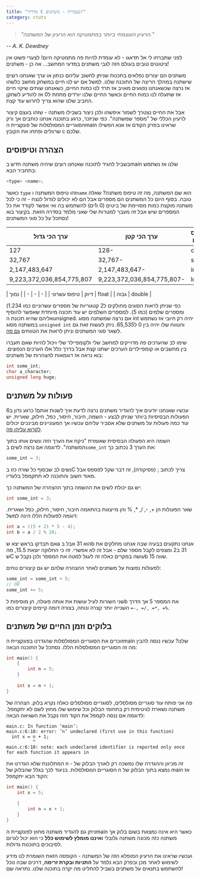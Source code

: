 ```yaml
---
title: "מדריך C בעברית - משתנים!"
category: ctuts
---
```


> *"הרעיון העוצמתי ביותר במתמטיקה הוא הרעיון של המשתנה."*
>
-- <cite>A. K. Dewdney</cite>

לפני שתברחו לי אל תדאגו - לא עומדת להיות פה מתמטיקה היום! לצערי פשוט אין ציטוטים טובים בעולם הזה לגבי משתנים במדעי המחשב... אה כן - משתנים!

משתנים הם יצורים נפלאים בתכנות שניתן לחשוב עליהם כנתון או ערך שאנחנו רוצים שישתנה במהלך הריצה של התוכנה שלנו. למשל אם יש לנו חיים במשחק מחשב כלשהו אז נרצה שכשאנחנו נפגעים מאויב אז תרד לנו כמות החיים, כשאנחנו שותים שיקוי חיים אז שתעלה לנו כמות החיים וכאשר החיים שלנו יורדים מתחת ל0 אז להודיע לשחקן החביב שלנו שהוא צריך לחרוש עוד קצת.

אבל את החיים נצטרך לשמור איפשהו ולכן ניצור בשבילו משתנה - שזהו בעצם קיצור לרעיון הכללי של "מספר שמשתנה". כפי שניזכר, כרגע בתוכנה אנחנו כותבים אך ורק הסוגריים המסולסלות של פונקציית הmain שראינו בפרק הקודם אז אנא הפשילו שרוולים ופתחו את הקובץ c שלכם.

## הצהרה וטיפוסים

בשביל להגיד לתוכנה שאנחנו רוצים שיהיה משתנה חדש בmain שלנו אז נשתמש בתחביר הבא:
```c
<type> <name>;
```

כאשר `type` זהו טיפוס המשתנה ו`name` הוא שם המשתנה, מה זה טיפוס משתנה? שאלה טובה. בסוף היום כל המשתנים הם מספרים אבל הם לא יכולים לגדול לנצח - זה כי לכל משתנה מוקצת כמות מסויימת של ביטים (0 ו1ים) להשתמש בה ואי אפשר לקודד את כל המספרים שיש אבל זה מעבר למטרות שלי שאני מלמד בסדרה הזאת. בקיצור בוא נסתכל על כל סוגי המשתנים!

| ערך הכי גדול | ערך הכי קטן | טיפוס שלם |
| - | - | - |
| 127 | 128- | char |
| 32,767 | 32,767- | short |
| 2,147,483,647 | 2,147,483,647- | int |
| 9,223,372,036,854,775,807 | 9,223,372,036,854,775,807- | long |

| דיוק | טיפוס עשרוני |
| - | - | - |
| נמוך | float |
| גבוה | double |

כפי שניתן לראות הסוגים מחולקים ל2 קטגוריות של מספרים עשרוניים כמו 1.234) ומספרים שלמים (כמו 5). למספרים השלמים יש עוד תכונה מיוחדת שאפשר להוסיף אליהם שהיא תכונת הunsigned. אם נרצה שמשתנה מסוג int יהיה רק חיובי אז נשתמש במשתנה מסוג `unsigned int` והטווח שלו יהיה בין 0 ל65,535. ניתן לעשות זאת גם לשאר סוגי המשתנים וניתן לראות את הטווחים [גם פה](https://en.wikipedia.org/wiki/C_data_types).

שימו לב שהערכים פה מדוייקים למחשב שלי ולקומפיילר שלי ויכול להיות שאם תעברו בין מחשבים או קומפיילרים הערכים ישתנו קצת אבל בדרך כלל אלו הערכים הנפוצים. בוא נראה אז דוגמאות להצהרות של משתנים:

```c
int some_int;
char a_character;
unsigned long huge;
```

## פעולות על משתנים

עכשיו שאנחנו יודעים איך להגדיר משתנים נרצה לדעת איך לשנות אותם! כרגע נדון ב6 הפעולות הבסיסיות ביותר שניתן לבצע - השמה, חיבור, חיסור, כפל, חילוק, שארית. יש עוד כמה פעולות על משתנים שלא אסביר עליהם עכשיו אך המעוניינים מבינכים יכולים [לקרוא עליהן פה](https://he.wikipedia.org/wiki/%D7%A4%D7%A2%D7%95%D7%9C%D7%94_%D7%A2%D7%9C_%D7%A1%D7%99%D7%91%D7%99%D7%95%D7%AA).

השמה היא הפעולה הבסיסית שאומרת "ניקח את הערך הזה ונשים אותו בתוך המשתנה". לדוגמה אם נרצה לשים ב`some_int` את הערך 3 נכתוב כך:
```c
some_int = 3;
```

נשים לב שבסוף כל שורה כזו בC צריך לכתוב ; (פסיקודה), זה דבר שקל לפספס אבל מאוד חשוב והתוכנה לא תתקמפל בלעדיו.

יש גם יכולת לשים את ההשמה בתוך ההצהרה של המשתנה כך:

```c
int some_int = 3;
```
שאר הפעולות הן +, -, /, *, % והן מייצגות בהתאמה חיבור, חיסור, חילוק, כפל ושארית. דוגמה לפעולות הללו הינה למשל:
```c
int a = ((5 + 2) * 5 - 4);
int b = a / 2 % 10;
```
אם תבדקו בראש יצא שa הוא 31 אבל בb אנחנו נתקעים בבעיה שבה אנחנו מחלקים את 31 ב2 ומצפים לקבל מספר שלם - אבל זה לא אפשרי. זה כי החלוקה יוצאת 15.5, מה שC עושה במקרים כאלה זה לעגל למטה את המספר ולכן נקבל שb שווה 15.

לפעולות נפוצות על משתנים לאחר ההצהרה שלהם יש גם קיצורים נוחים:
```c
some_int = some_int + 5;
// OR
some_int += 5;
```

שני השורות לעיל עושות את אותה פעולה, הן מוסיפות לb את המספר 5 אך הדרך השנייה יותר קצרה ונוחה, בצורה דומה קיימים קיצורים כמו `=-, =/, =*, =%`.

## בלוקים וזמן החיים של משתנים

זוכרים את הסוגריים המסולסלות שהגדרנו בפונקציית הmain שלנו? עכשיו ננסה להבין מה זה הסוגריים המסולסלות הללו. נסתכל על התוכנה הבאה:
```c
int main() {
    {
        int n = 5;
    }
    
    int x = n + 1;
}
```

פה אני פותח עוד סוגריים מסולסלים, לסוגריים מסולסלים כאלה נקרא בלוק. הצהרה של משתנה נשארת לגיטימית רק בתחומי הבלוק וכל שימוש שלו מחוץ לשם לא יתקמפל. לדוגמה אם ננסה לקמפל את הקוד הזה נקבל את השגיאה הבאה:
```
main.c: In function ‘main’:
main.c:6:10: error: ‘n’ undeclared (first use in this function)
  int x = n + 1;
          ^
main.c:6:10: note: each undeclared identifier is reported only once for each function it appears in
```
המתלוננת שלא הגדרנו את n - זה מכיוון וההגדרה שלו נמשכה רק לאורך הבלוק של הסוגריים המסולסלות. בניגוד לכך בגלל שהבלוק של n נמצא בתוך הבלוק של main אז הקוד הבא יתקמפל:
```c
int main() {
    int x = 5;
    
    {
        int n = x + 1;
    }
}
```

ניתן גם להגדיר משתנה מחוץ לפונקציית הmain כאשר היא אינה נמצאת בשום בלוק אך משתנה כזה מכונה משתנה גלובלי **ואיננו מומלץ לשימוש כלל** כי הוא יכול לגרום לסיבוכים בתוכנות גדולות.

ועכשיו שראינו את הרעיון המופלא הזה של המשתנה - הקופסה הזאת השומרת לנו מידע לשימוש לאחר מכן ובפרק הבא נלמד על **התניות ובקרת זרימה**, דרכים שבה נוכל להשתמש בתנאים על משתנים בשביל להחליט מה יקרה בתוכנה שלנו. נתראה שם!
